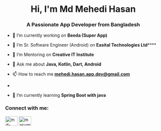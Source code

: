 
<h1 align="center">Hi, I'm Md Mehedi Hasan</h1>
<h3 align="center">A Passionate App Developer from Bangladesh</h3>


- 🔭 I’m currently working on **Beeda (Super App)**

- 👯 I’m Sr. Software Engineer (Android) on **Easital Technologies Ltd******

- 👯 I’m Mentoring on **Creative IT Institute**

- 💬 Ask me about **Java, Kotlin, Dart, Android**

- 📫 How to reach me **mehedi.hasan.app.dev@gmail.com**
- 
- 🌱 I’m currently learning **Spring Boot with java**

<h3 align="left">Connect with me:</h3>
<p align="left">
<a href="https://linkedin.com/in/md-mehedi-hasan-b5330361" target="blank"><img align="center" src="https://raw.githubusercontent.com/rahuldkjain/github-profile-readme-generator/master/src/images/icons/Social/linked-in-alt.svg" alt="md-mehedi-hasan-b5330361" height="30" width="40" /></a>
<a href="https://fb.com/masumehedi" target="blank"><img align="center" src="https://raw.githubusercontent.com/rahuldkjain/github-profile-readme-generator/master/src/images/icons/Social/facebook.svg" alt="masumehedi" height="30" width="40" /></a>
</p>

